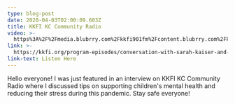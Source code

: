 ```yaml
---
type: blog-post
date: 2020-04-03T02:00:09.603Z
title: KKFI KC Community Radio
video: >-
  https%3A%2F%2Fmedia.blubrry.com%2Fkkfi901fm%2Fcontent.blubrry.com%2Fkkfi901fm%2FTMCSAINTE.mp3&amp;podcast_link=https%3A%2F%2Fkkfi.org%2Fprogram-episodes%2Fconversation-with-sarah-kaiser-and-vlad-sainte-as-we-discuss-mental-health-tips-for-reducing-your-childrens-stress%2F#darkOrLight-dark&shownotes-ffffff&shownotesBackground-000000&download-ffffff&downloadBackground-&subscribe-ffffff&subscribeBackground-&share-ffffff&shareBackground-
link: >-
  https://kkfi.org/program-episodes/conversation-with-sarah-kaiser-and-vlad-sainte-as-we-discuss-mental-health-tips-for-reducing-your-childrens-stress/
link-text: Listen Here
---
```

Hello everyone! I was just featured in an interview on KKFI KC Community Radio where I discussed tips on supporting children's mental health and reducing their stress during this pandemic. Stay safe everyone!
